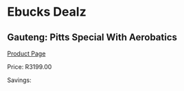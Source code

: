 
# Ebucks Dealz
## Gauteng: Pitts Special With Aerobatics
[Product Page](https://www.ebucks.com/web/shop/productSelected.do?prodId=699220959&catId=714997442)

Price: R3199.00

Savings: 


	